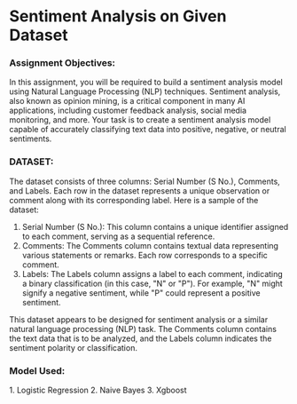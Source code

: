 <h1> Sentiment Analysis on Given Dataset </h1>
<div>
  <h3>Assignment Objectives:</h3> 
  In this assignment, you will be required to build a sentiment analysis model using Natural Language Processing (NLP) techniques. Sentiment analysis, also known as opinion mining, is a critical component in many AI applications, including customer feedback analysis, social media monitoring, and more. Your task is to create a sentiment analysis model capable of accurately classifying text data into positive, negative, or neutral sentiments.
</div>
<div>
<h3>DATASET: </h3>
  The dataset consists of three columns: Serial Number (S No.), Comments, and Labels. Each row in the dataset represents a unique observation or comment along with its corresponding label. Here is a sample of the dataset:
  
1.	Serial Number (S No.): This column contains a unique identifier assigned to each comment, serving as a sequential reference. 
2.	Comments: The Comments column contains textual data representing various statements or remarks. Each row corresponds to a specific comment. 
3.	Labels: The Labels column assigns a label to each comment, indicating a binary classification (in this case, "N" or "P"). For example, "N" might signify a negative sentiment, while "P" could represent a positive sentiment.
 
This dataset appears to be designed for sentiment analysis or a similar natural language processing (NLP) task. The Comments column contains the text data that is to be analyzed, and the Labels column indicates the sentiment polarity or classification.

</div>
<div>
  <h3>Model Used:</h3>
  1. Logistic Regression
  2. Naive Bayes
  3. Xgboost

  
</div>
